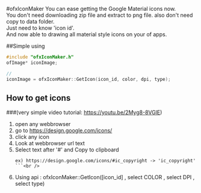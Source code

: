 #ofxIconMaker
You can ease getting the Google Material icons now. <br />
You don't need downloading zip file and extract to png file. also don't need copy to data folder.<br />
Just need to know 'icon id'.<br />
And now able to drawing all material style icons on your of apps.<br />


##Simple using
```c++
#include "ofxIconMaker.h"
ofImage* iconImage;

//
iconImage = ofxIconMaker::GetIcon(icon_id, color, dpi, type);
```

## How to get icons 
###(very simple video tutorial: https://youtu.be/2Myg8-8VGlE)



1) open any webbrowser<br />
2) go to https://design.google.com/icons/<br />
3) click any icon<br />
4) Look at webbrowser url text<br />
5) Select text after '#' and Copy to clipboard<br />
     ```
     ex) https://design.google.com/icons/#ic_copyright -> 'ic_copyright'
     ```<br />
6) Using api : ofxIconMaker::GetIcon([icon_id] , select COLOR , select DPI , select type)<br />




